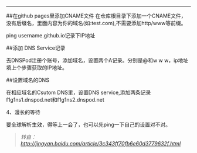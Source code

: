 <!--
author:ivan 
date: 2016-02-13
title: Github pages域名解析 
tags: gitblog,github pages
category: gitblog 
status: publish
summary: 将github pages解析到自己的域名，通过dnspod和cname方式。 
-->
***
##在github pages里添加CNAME文件
在仓库根目录下添加一个CNAME文件，没有后缀名，里面内容为你的域名(如:test.com),不需要添加http/www等前缀。

ping username.github.io记录下IP地址
[](http://hiphotos.baidu.com/exp/pic/item/7ac880510fb30f241819b485ca95d143ac4b0371.jpg)

##添加 DNS  Service记录

去DNSPod注册个账号，添加域名，设置两个A记录。分别是@和w w w，ip地址填上个步骤获取的IP地址。
[](http://hiphotos.baidu.com/exp/pic/item/1899a23eb13533faa39ec8a8aad3fd1f40345bc8.jpg)

##设置域名的DNS

在相应域名的Csutom DNS里，设置DNS service,添加两条记录f1g1ns1.dnspod.net和f1g1ns2.dnspod.net
[](http://hiphotos.baidu.com/exp/pic/item/adee30dda3cc7cd966ce6f5f3b01213fb90e9112.jpg)

4、漫长的等待

要全球解析生效，得等上一会了，也可以先ping一下自己的设置对不对。

> *转自：http://jingyan.baidu.com/article/3c343ff70fb6e60d3779632f.html*

